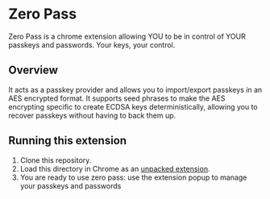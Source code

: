 # Zero Pass
Zero Pass is a chrome extension allowing YOU to be in control of YOUR passkeys and passwords. Your keys, your control.

## Overview
It acts as a passkey provider and allows you to import/export passkeys in an AES encrypted format. It supports seed phrases to make the AES encrypting specific to create ECDSA keys deterministically, allowing you to recover passkeys without having to back them up.

## Running this extension
1. Clone this repository.
2. Load this directory in Chrome as an [unpacked extension](https://developer.chrome.com/docs/extensions/mv3/getstarted/development-basics/#load-unpacked).
3. You are ready to use zero pass: use the extension popup to manage your passkeys and passwords